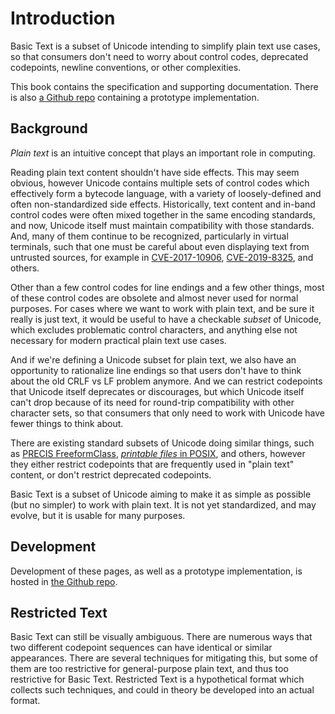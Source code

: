 # Introduction

Basic Text is a subset of Unicode intending to simplify plain text use cases,
so that consumers don't need to worry about control codes, deprecated
codepoints, newline conventions, or other complexities.

This book contains the specification and supporting documentation. There is
also [a Github repo] containing a prototype implementation.

[a Github repo]: https://github.com/sunfishcode/basic-text/

## Background

*Plain text* is an intuitive concept that plays an important role in
computing.

Reading plain text content shouldn't have side effects. This may seem obvious,
however Unicode contains multiple sets of control codes which effectively
form a bytecode language, with a variety of loosely-defined and often
non-standardized side effects. Historically, text content and in-band control
codes were often mixed together in the same encoding standards, and now, Unicode
itself must maintain compatibility with those standards. And, many of them
continue to be recognized, particularly in virtual terminals, such that one must
be careful about even displaying text from untrusted sources, for example in
[CVE-2017-10906], [CVE-2019-8325], and others.

[CVE-2017-10906]: https://nvd.nist.gov/vuln/detail/CVE-2017-10906
[CVE-2019-8325]: https://nvd.nist.gov/vuln/detail/CVE-2019-8325

Other than a few control codes for line endings and a few other things, most
of these control codes are obsolete and almost never used for normal purposes.
For cases where we want to work with plain text, and be sure it really is
just text, it would be useful to have a checkable *subset* of Unicode, which
excludes problematic control characters, and anything else not necessary for
modern practical plain text use cases.

And if we're defining a Unicode subset for plain text, we also have an
opportunity to rationalize line endings so that users don't have to think about
the old CRLF vs LF problem anymore. And we can restrict codepoints that Unicode
itself deprecates or discourages, but which Unicode itself can't drop because
of its need for round-trip compatibility with other character sets, so that
consumers that only need to work with Unicode have fewer things to think about.

There are existing standard subsets of Unicode doing similar things, such as
[PRECIS FreeformClass], [*printable files* in POSIX], and others, however
they either restrict codepoints that are frequently used in "plain text"
content, or don't restrict deprecated codepoints.

Basic Text is a subset of Unicode aiming to make it as simple as possible
(but no simpler) to work with plain text. It is not yet standardized, and
may evolve, but it is usable for many purposes.

## Development

Development of these pages, as well as a prototype implementation, is hosted
in [the Github repo].

[the Github repo]: https://github.com/sunfishcode/basic-text/

## Restricted Text

Basic Text can still be visually ambiguous. There are numerous ways that
two different codepoint sequences can have identical or similar appearances.
There are several techniques for mitigating this, but some of them are too
restrictive for general-purpose plain text, and thus too restrictive for
Basic Text. Restricted Text is a hypothetical format which collects such
techniques, and could in theory be developed into an actual format.

[PRECIS FreeformClass]: https://datatracker.ietf.org/doc/html/rfc8264#section-4.3
[*printable files* in POSIX]: https://pubs.opengroup.org/onlinepubs/9699919799/basedefs/V1_chap03.html#tag_03_288
